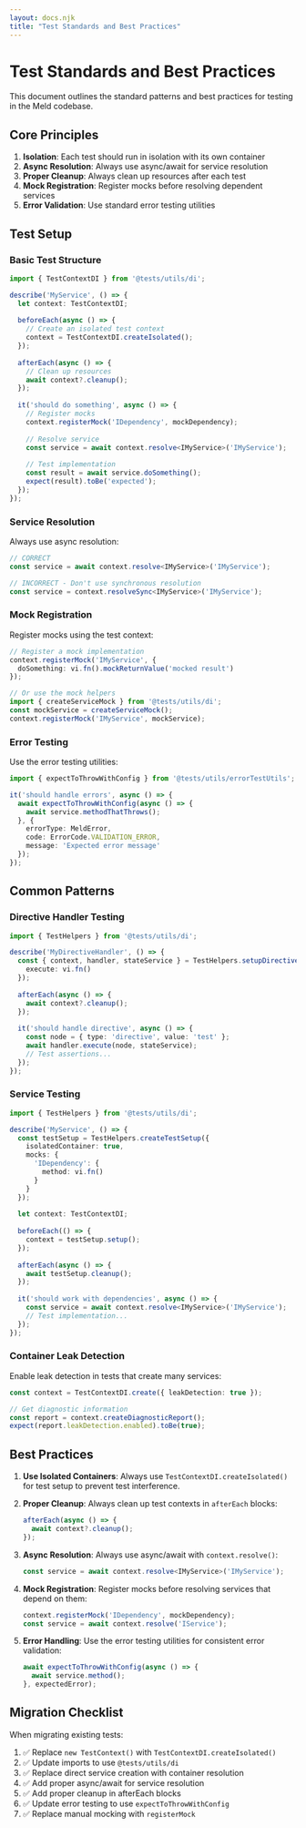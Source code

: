 ```yaml
---
layout: docs.njk
title: "Test Standards and Best Practices"
---
```


# Test Standards and Best Practices

This document outlines the standard patterns and best practices for testing in the Meld codebase.

## Core Principles

1. **Isolation**: Each test should run in isolation with its own container
2. **Async Resolution**: Always use async/await for service resolution
3. **Proper Cleanup**: Always clean up resources after each test
4. **Mock Registration**: Register mocks before resolving dependent services
5. **Error Validation**: Use standard error testing utilities

## Test Setup

### Basic Test Structure

```typescript
import { TestContextDI } from '@tests/utils/di';

describe('MyService', () => {
  let context: TestContextDI;
  
  beforeEach(async () => {
    // Create an isolated test context
    context = TestContextDI.createIsolated();
  });
  
  afterEach(async () => {
    // Clean up resources
    await context?.cleanup();
  });
  
  it('should do something', async () => {
    // Register mocks
    context.registerMock('IDependency', mockDependency);
    
    // Resolve service
    const service = await context.resolve<IMyService>('IMyService');
    
    // Test implementation
    const result = await service.doSomething();
    expect(result).toBe('expected');
  });
});
```

### Service Resolution

Always use async resolution:

```typescript
// CORRECT
const service = await context.resolve<IMyService>('IMyService');

// INCORRECT - Don't use synchronous resolution
const service = context.resolveSync<IMyService>('IMyService');
```

### Mock Registration

Register mocks using the test context:

```typescript
// Register a mock implementation
context.registerMock('IMyService', {
  doSomething: vi.fn().mockReturnValue('mocked result')
});

// Or use the mock helpers
import { createServiceMock } from '@tests/utils/di';
const mockService = createServiceMock();
context.registerMock('IMyService', mockService);
```

### Error Testing

Use the error testing utilities:

```typescript
import { expectToThrowWithConfig } from '@tests/utils/errorTestUtils';

it('should handle errors', async () => {
  await expectToThrowWithConfig(async () => {
    await service.methodThatThrows();
  }, {
    errorType: MeldError,
    code: ErrorCode.VALIDATION_ERROR,
    message: 'Expected error message'
  });
});
```

## Common Patterns

### Directive Handler Testing

```typescript
import { TestHelpers } from '@tests/utils/di';

describe('MyDirectiveHandler', () => {
  const { context, handler, stateService } = TestHelpers.setupDirectiveTest({
    execute: vi.fn()
  });
  
  afterEach(async () => {
    await context?.cleanup();
  });
  
  it('should handle directive', async () => {
    const node = { type: 'directive', value: 'test' };
    await handler.execute(node, stateService);
    // Test assertions...
  });
});
```

### Service Testing

```typescript
import { TestHelpers } from '@tests/utils/di';

describe('MyService', () => {
  const testSetup = TestHelpers.createTestSetup({
    isolatedContainer: true,
    mocks: {
      'IDependency': {
        method: vi.fn()
      }
    }
  });
  
  let context: TestContextDI;
  
  beforeEach(() => {
    context = testSetup.setup();
  });
  
  afterEach(async () => {
    await testSetup.cleanup();
  });
  
  it('should work with dependencies', async () => {
    const service = await context.resolve<IMyService>('IMyService');
    // Test implementation...
  });
});
```

### Container Leak Detection

Enable leak detection in tests that create many services:

```typescript
const context = TestContextDI.create({ leakDetection: true });

// Get diagnostic information
const report = context.createDiagnosticReport();
expect(report.leakDetection.enabled).toBe(true);
```

## Best Practices

1. **Use Isolated Containers**: Always use `TestContextDI.createIsolated()` for test setup to prevent test interference.

2. **Proper Cleanup**: Always clean up test contexts in `afterEach` blocks:
   ```typescript
   afterEach(async () => {
     await context?.cleanup();
   });
   ```

3. **Async Resolution**: Always use async/await with `context.resolve()`:
   ```typescript
   const service = await context.resolve<IMyService>('IMyService');
   ```

4. **Mock Registration**: Register mocks before resolving services that depend on them:
   ```typescript
   context.registerMock('IDependency', mockDependency);
   const service = await context.resolve('IService');
   ```

5. **Error Handling**: Use the error testing utilities for consistent error validation:
   ```typescript
   await expectToThrowWithConfig(async () => {
     await service.method();
   }, expectedError);
   ```

## Migration Checklist

When migrating existing tests:

1. ✅ Replace `new TestContext()` with `TestContextDI.createIsolated()`
2. ✅ Update imports to use `@tests/utils/di`
3. ✅ Replace direct service creation with container resolution
4. ✅ Add proper async/await for service resolution
5. ✅ Add proper cleanup in afterEach blocks
6. ✅ Update error testing to use `expectToThrowWithConfig`
7. ✅ Replace manual mocking with `registerMock` 